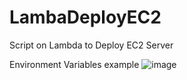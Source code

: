 # LambaDeployEC2
Script on Lambda to Deploy EC2 Server


Environment Variables example
![image](https://github.com/ariskumara/LambaDeployEC2/assets/19890668/a213e926-df40-43bd-9982-4eeca86ab849)
